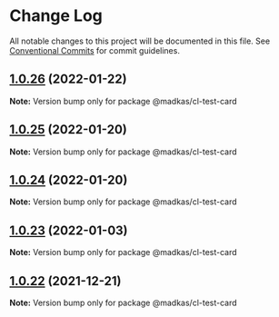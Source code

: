 # Change Log

All notable changes to this project will be documented in this file.
See [Conventional Commits](https://conventionalcommits.org) for commit guidelines.

## [1.0.26](https://github.com/madelynkasula/cl-test/compare/@madkas/cl-test-card@1.0.25...@madkas/cl-test-card@1.0.26) (2022-01-22)

**Note:** Version bump only for package @madkas/cl-test-card





## [1.0.25](https://github.com/madelynkasula/cl-test/compare/@madkas/cl-test-card@1.0.23...@madkas/cl-test-card@1.0.25) (2022-01-20)

**Note:** Version bump only for package @madkas/cl-test-card





## [1.0.24](https://github.com/madelynkasula/cl-test/compare/@madkas/cl-test-card@1.0.23...@madkas/cl-test-card@1.0.24) (2022-01-20)

**Note:** Version bump only for package @madkas/cl-test-card





## [1.0.23](https://github.com/madelynkasula/cl-test/compare/@madkas/cl-test-card@1.0.22...@madkas/cl-test-card@1.0.23) (2022-01-03)

**Note:** Version bump only for package @madkas/cl-test-card





## [1.0.22](https://github.com/madelynkasula/cl-test/compare/@madkas/cl-test-card@1.0.21...@madkas/cl-test-card@1.0.22) (2021-12-21)

**Note:** Version bump only for package @madkas/cl-test-card
